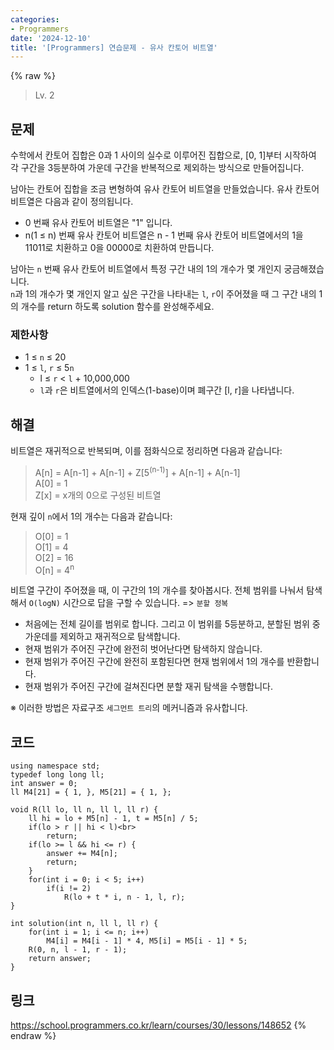 ```yaml
---
categories:
- Programmers
date: '2024-12-10'
title: '[Programmers] 연습문제 - 유사 칸토어 비트열'
---
```


{% raw %}
> Lv. 2<br>

## 문제
수학에서 칸토어 집합은 0과 1 사이의 실수로 이루어진 집합으로, [0, 1]부터 시작하여 각 구간을 3등분하여 가운데 구간을 반복적으로 제외하는 방식으로 만들어집니다.

남아는 칸토어 집합을 조금 변형하여 유사 칸토어 비트열을 만들었습니다. 유사 칸토어 비트열은 다음과 같이 정의됩니다.

-   0 번째 유사 칸토어 비트열은 "1" 입니다.
-   n(1 ≤ n) 번째 유사 칸토어 비트열은 n - 1 번째 유사 칸토어 비트열에서의 1을 11011로 치환하고 0을 00000로 치환하여 만듭니다.

남아는  `n`  번째 유사 칸토어 비트열에서 특정 구간 내의 1의 개수가 몇 개인지 궁금해졌습니다.  
`n`과 1의 개수가 몇 개인지 알고 싶은 구간을 나타내는  `l`,  `r`이 주어졌을 때 그 구간 내의 1의 개수를 return 하도록 solution 함수를 완성해주세요.

### 제한사항
-   1 ≤  `n`  ≤ 20
-   1 ≤  `l`,  `r`  ≤ 5`n`
    -   l ≤  `r`  <  `l`  + 10,000,000
    -   `l`과  `r`은 비트열에서의 인덱스(1-base)이며 폐구간 [l, r]을 나타냅니다.

## 해결
비트열은 재귀적으로 반복되며, 이를 점화식으로 정리하면 다음과 같습니다:
> A[n] = A[n-1] + A[n-1] + Z[5<sup>(n-1)</sup>] + A[n-1] + A[n-1]<br>
> A[0] = 1<br>
> Z[x] = x개의 0으로 구성된 비트열<br>

현재 깊이 `n`에서 1의 개수는 다음과 같습니다:
> O[0] = 1<br>
> O[1] = 4<br>
> O[2] = 16<br>
> O[n] = 4<sup>n</sup><br>

비트열 구간이 주어졌을 때, 이 구간의 1의 개수를 찾아봅시다. 전체 범위를 나눠서 탐색해서 `O(logN)` 시간으로 답을 구할 수 있습니다. => `분할 정복`<br>
- 처음에는 전체 길이를 범위로 합니다. 그리고 이 범위를 5등분하고, 분할된 범위 중 가운데를 제외하고 재귀적으로 탐색합니다.
- 현재 범위가 주어진 구간에 완전히 벗어난다면 탐색하지 않습니다.
- 현재 범위가 주어진 구간에 완전히 포함된다면 현재 범위에서 1의 개수를 반환합니다.
- 현재 범위가 주어진 구간에 걸쳐진다면 분할 재귀 탐색을 수행합니다.

※ 이러한 방법은 자료구조 `세그먼트 트리`의 메커니즘과 유사합니다.

## 코드
```
using namespace std;
typedef long long ll;
int answer = 0;
ll M4[21] = { 1, }, M5[21] = { 1, };

void R(ll lo, ll n, ll l, ll r) {
    ll hi = lo + M5[n] - 1, t = M5[n] / 5;
    if(lo > r || hi < l)<br>
		return;
    if(lo >= l && hi <= r) {
        answer += M4[n];
        return;
    }
    for(int i = 0; i < 5; i++)
        if(i != 2)
            R(lo + t * i, n - 1, l, r);
}

int solution(int n, ll l, ll r) {
    for(int i = 1; i <= n; i++)
        M4[i] = M4[i - 1] * 4, M5[i] = M5[i - 1] * 5;
    R(0, n, l - 1, r - 1);
    return answer;
}
```

## 링크
https://school.programmers.co.kr/learn/courses/30/lessons/148652
{% endraw %}